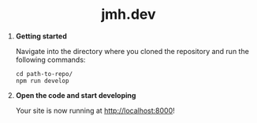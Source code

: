 <h1 align="center">
  jmh.dev
</h1>

1. **Getting started**

    Navigate into the directory where you cloned the repository and run the following commands:

    ```shell
    cd path-to-repo/
    npm run develop
    ```

1. **Open the code and start developing**

    Your site is now running at <http://localhost:8000>!
